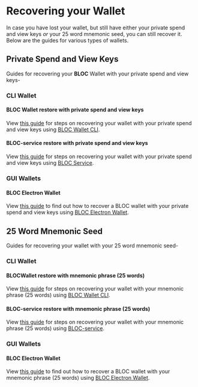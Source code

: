 # **Recovering your Wallet**

In case you have lost your wallet, but still have either your private spend and view keys *or* your 25 word mnemonic seed, you can still recover it. Below are the guides for various types of wallets.

## **Private Spend and View Keys**

Guides for recovering your **BLOC** Wallet with your private spend and view keys-

### **CLI Wallet**<a name="keys-cli-wallet"></a>

#### BLOC Wallet restore with private spend and view keys<a name="recover-spend-view-keys-bloc-wallet-cli"></a>

View [this guide](../wallets/BLOCWallet-how-to-use.md#recover-spend-view-keys) for steps on recovering your wallet with your private spend and view keys using [BLOC Wallet CLI](../BLOCWallet-how-to-use.md).

#### BLOC-service restore with private spend and view keys<a name="recover-spend-view-keys-bloc-service"></a>

View [this guide](../wallets/bloc-service-command-line.md#using-your-private-spend-key-and-view-key) for steps on recovering your wallet with your private spend and view keys using [BLOC Service](../wallets/bloc-service-index.md).

### **GUI Wallets**<a name="keys-gui-wallet"></a>

#### BLOC Electron Wallet<a name="recover-wallet-keys-bloc-electron"></a>

View [this guide](../wallets/BLOC-GUI-Electron-Wallet.md#import-private-keys) to find out how to recover a BLOC wallet with your private spend and view keys using [BLOC Electron Wallet](../wallets/BLOC-GUI-Electron-Wallet.md).

## **25 Word Mnemonic Seed**

Guides for recovering your wallet with your 25 word mnemonic seed-

### **CLI Wallet**<a name="25-cli-wallet"></a>

#### BLOCWallet restore with mnemonic phrase (25 words) <a name="recover-seed"></a>

View [this guide](../wallets/BLOCWallet-how-to-use.md#recover-seed) for steps on recovering your wallet with your mnemonic phrase (25 words) using [BLOC Wallet CLI](../BLOCWallet-how-to-use.md).

#### BLOC-service restore with mnemonic phrase (25 words)<a name="recover-mnemonic-bloc-service"></a>

View [this guide](../wallets/bloc-service-command-line.md#using-your-mnemonic-seed) for steps on recovering your wallet with your mnemonic phrase (25 words) using [BLOC-service](../wallets/bloc-service-index.md). 

### **GUI Wallets**<a name="25-gui-wallet"></a>

#### BLOC Electron Wallet<a name="recover-wallet-seed-bloc-electron"></a>

View [this guide](../wallets/BLOC-GUI-Electron-Wallet.md#import-mnemonic-seed) to find out how to recover a BLOC wallet with your mnemonic phrase (25 words) using [BLOC Electron Wallet](../wallets/BLOC-GUI-Electron-Wallet.md).
